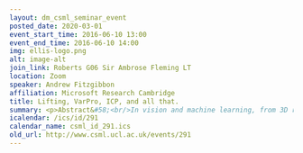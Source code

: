 ```yaml
---
layout: dm_csml_seminar_event
posted_date: 2020-03-01
event_start_time: 2016-06-10 13:00
event_end_time: 2016-06-10 14:00
img: ellis-logo.png
alt: image-alt
join_link: Roberts G06 Sir Ambrose Fleming LT
location: Zoom
speaker: Andrew Fitzgibbon
affiliation: Microsoft Research Cambridge
title: Lifting, VarPro, ICP, and all that.
summary: <p>Abstract&#58;<br/>In vision and machine learning, from 3D reconstruction to recommender systems, it is common to see optimization problems of the form </p><p>$\min_x \sum_i \min_u f_i(x,u)$</p><p>There are a few main strategies for minimizing these problems&#58; block coordinate descent (a.k.a. alternation, “EM-style”, or ICP), joint optimization (a.k.a. lifting or bundle-style), variable projection (VarPro), and the various SGD techniques.  For years I have been using lifting to great effect, and I will show examples where it dramatically improves convergence rates and wall-clock speed.  Recently, new light has been cast on these alternatives, and I will show examples where VarPro wins hands down.  Ultimately, I’ll try to give intuitions that allow you to know into which case your problem falls and when it matters; that is, when it’s important to use the more advanced strategies rather than ICP or SGD.</p><p>Joint work with John Hong, Cambridge University, and many others.<br/></p>
icalendar: /ics/id/291
calendar_name: csml_id_291.ics
old_url: http://www.csml.ucl.ac.uk/events/291
---
```

